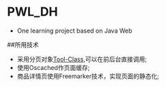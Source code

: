# PWL_DH
- One learning project based on Java Web

##所用技术
- 采用分页对象[Tool-Class](https://github.com/KwSun/Tool-Class/tree/master/page),可以在前后台直接调用;
- 使用Oscached作页面缓存;
- 商品详情页使用Freemarker技术，实现页面的静态化;